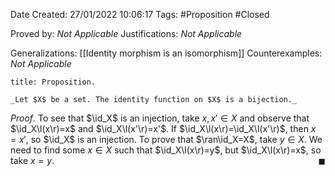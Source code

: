 <div class="topSpace"></div>

Date Created: 27/01/2022 10:06:17
Tags: #Proposition #Closed 

Proved by: _Not Applicable_
Justifications: _Not Applicable_

Generalizations: [[Identity morphism is an isomorphism]]
Counterexamples: _Not Applicable_

``` ad-Proposition
title: Proposition.

_Let $X$ be a set. The identity function on $X$ is a bijection._

```

_Proof_. To see that $\id_X$ is an injection, take $x,x'\in X$ and observe that $\id_X\l(x\r)=x$ and $\id_X\l(x'\r)=x'$. If $\id_X\l(x\r)=\id_X\l(x'\r)$, then $x=x'$, so $\id_X$ is an injection. To prove that $\ran\id_X=X$, take $y\in X$. We need to find some $x\in X$ such that $\id_X\l(x\r)=y$, but $\id_X\l(x\r)=x$, so take $x=y$.<span style="float:right;">$\blacksquare$</span>
